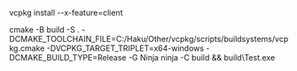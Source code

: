 vcpkg install --x-feature=client

cmake -B build -S . -DCMAKE_TOOLCHAIN_FILE=C:/Haku/Other/vcpkg/scripts/buildsystems/vcpkg.cmake -DVCPKG_TARGET_TRIPLET=x64-windows -DCMAKE_BUILD_TYPE=Release -G Ninja ninja -C build && build\Test.exe
